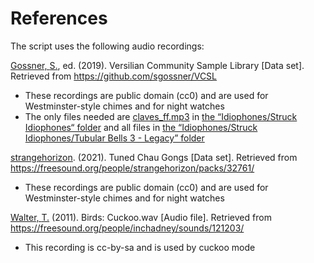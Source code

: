 References
==========
The script uses the following audio recordings:

[Gossner, <span title=Samuel>S.</span>](https://github.com/sgossner/), ed. (2019).
Versilian Community Sample Library [Data set].
Retrieved from https://github.com/sgossner/VCSL
- These recordings are public domain (cc0) and are used for Westminster-style chimes
  and for night watches
- The only files needed are
  [claves_ff.mp3](https://github.com/sgossner/VCSL/blob/master/Idiophones/Struck%20Idiophones/Claves/Legacy/claves_ff.wav)
  in [the “Idiophones/Struck Idiophones“ folder](https://github.com/sgossner/VCSL/tree/master/Idiophones/Struck%20Idiophones/Claves/Legacy)
  and all files in
  [the “Idiophones/Struck Idiophones/Tubular Bells 3 - Legacy”
  folder](https://github.com/sgossner/VCSL/tree/master/Idiophones/Struck%20Idiophones/Tubular%20Bells%203%20-%20Legacy)

[strangehorizon](https://soundcloud.com/sonic_kitchen). (2021).
Tuned Chau Gongs [Data set].
Retrieved from https://freesound.org/people/strangehorizon/packs/32761/
- These recordings are public domain (cc0) and are used for Westminster-style chimes
  and for night watches

[Walter, <span title=Thomas>T.</span>](https://freesound.org/people/inchadney/) (2011).
Birds: Cuckoo.wav [Audio file].
Retrieved from https://freesound.org/people/inchadney/sounds/121203/
- This recording is cc-by-sa and is used by cuckoo mode

